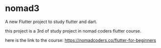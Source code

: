 # nomad3

A new Flutter project to study flutter and dart.

this project is a 3rd of study project in nomad coders flutter course.

here is the link to the course: https://nomadcoders.co/flutter-for-beginners
